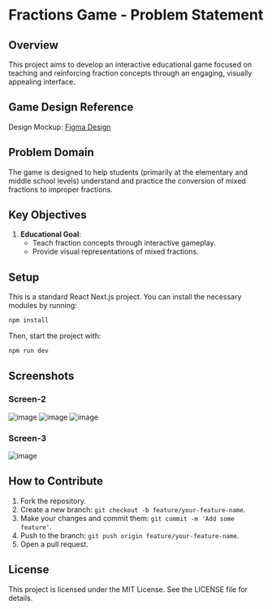 # Fractions Game - Problem Statement

## Overview
This project aims to develop an interactive educational game focused on teaching and reinforcing fraction concepts through an engaging, visually appealing interface.

## Game Design Reference
Design Mockup: [Figma Design](https://www.figma.com/design/MNBVvPXRRDYXtI8jk9ogzA/Untitled?node-id=0-1&t=wyhaXPzmBdf7RM2n-1)

## Problem Domain
The game is designed to help students (primarily at the elementary and middle school levels) understand and practice the conversion of mixed fractions to improper fractions.

## Key Objectives
1. **Educational Goal**:
   - Teach fraction concepts through interactive gameplay.
   - Provide visual representations of mixed fractions.

## Setup
This is a standard React Next.js project. You can install the necessary modules by running:
```bash
npm install
```
Then, start the project with:
```bash
npm run dev
```

## Screenshots

### Screen-2
![image](https://github.com/user-attachments/assets/c7578a6a-239f-4432-8355-960383b6f82b)
![image](https://github.com/user-attachments/assets/01e8c728-d832-4f33-a817-2d5daea777a5)
![image](https://github.com/user-attachments/assets/b32102af-4e8b-484d-971d-f685ed1676e1)

### Screen-3
![image](https://github.com/user-attachments/assets/41b481d2-a63c-465b-987e-e6f545d9e0d0)

## How to Contribute
1. Fork the repository.
2. Create a new branch: `git checkout -b feature/your-feature-name`.
3. Make your changes and commit them: `git commit -m 'Add some feature'`.
4. Push to the branch: `git push origin feature/your-feature-name`.
5. Open a pull request.

## License
This project is licensed under the MIT License. See the LICENSE file for details.

